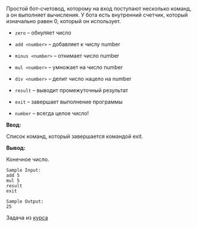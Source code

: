 Простой бот-счетовод, которому на вход поступают несколько команд, а он выполняет вычисления. У бота есть внутренний счетчик, который изначально равен 0, который он использует.

- `zero` – обнуляет число
- `add <number>` – добавляет к числу number
- `minus <number>` – отнимает число number
- `mul <number>` – умножает на число number
- `div <number>` – делит число нацело на number 
- `result` – выводит промежуточный результат
- `exit` – завершает выполнение программы

- `number` – всегда целое число!

**Ввод:**

Список команд, который завершается командой exit.

**Вывод:**

Конечное число.

```
Sample Input:
add 5
mul 5
result
exit
```
```
Sample Output:
25
```

Задача из [курса](https://stepik.org/course/122813/info)